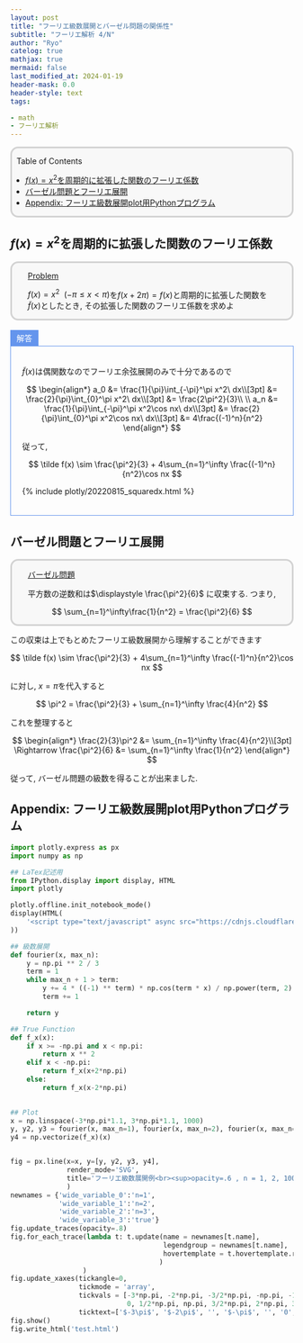 ```yaml
---
layout: post
title: "フーリエ級数展開とバーゼル問題の関係性"
subtitle: "フーリエ解析 4/N"
author: "Ryo"
catelog: true
mathjax: true
mermaid: false
last_modified_at: 2024-01-19
header-mask: 0.0
header-style: text
tags:

- math
- フーリエ解析
---
```


<div style='border-radius: 1em; border-style:solid; border-color:#D3D3D3; background-color:#F8F8F8'>

<p class="h4">&nbsp;&nbsp;Table of Contents</p>

<!-- START doctoc generated TOC please keep comment here to allow auto update -->
<!-- DON'T EDIT THIS SECTION, INSTEAD RE-RUN doctoc TO UPDATE -->

- [$f(x)=x^2$を周期的に拡張した関数のフーリエ係数](#fxx%5E2%E3%82%92%E5%91%A8%E6%9C%9F%E7%9A%84%E3%81%AB%E6%8B%A1%E5%BC%B5%E3%81%97%E3%81%9F%E9%96%A2%E6%95%B0%E3%81%AE%E3%83%95%E3%83%BC%E3%83%AA%E3%82%A8%E4%BF%82%E6%95%B0)
- [バーゼル問題とフーリエ展開](#%E3%83%90%E3%83%BC%E3%82%BC%E3%83%AB%E5%95%8F%E9%A1%8C%E3%81%A8%E3%83%95%E3%83%BC%E3%83%AA%E3%82%A8%E5%B1%95%E9%96%8B)
- [Appendix: フーリエ級数展開plot用Pythonプログラム](#appendix-%E3%83%95%E3%83%BC%E3%83%AA%E3%82%A8%E7%B4%9A%E6%95%B0%E5%B1%95%E9%96%8Bplot%E7%94%A8python%E3%83%97%E3%83%AD%E3%82%B0%E3%83%A9%E3%83%A0)

<!-- END doctoc generated TOC please keep comment here to allow auto update -->


</div>

## $f(x)=x^2$を周期的に拡張した関数のフーリエ係数

<div style='padding-left: 2em; padding-right: 2em; border-radius: 1em; border-style:solid; border-color:#D3D3D3; background-color:#F8F8F8'>
<p class="h4"><ins>Problem</ins></p>

$f(x) = x^2 \ \ (-\pi\leq x < \pi)$を$f(x + 2\pi) = f(x)$と周期的に拡張した関数を$\tilde f(x)$としたとき, その拡張した関数のフーリエ係数を求めよ

</div>

<br>

<div style="display: inline-block; background: #6495ED;; border: 1px solid #6495ED; padding: 3px 10px;color:#FFFFFF"><span >解答</span>
</div>

<div style="border: 1px solid #6495ED; font-size: 100%; padding: 20px;">

$\tilde f(x)$は偶関数なのでフーリエ余弦展開のみで十分であるので

$$
\begin{align*}
a_0 &= \frac{1}{\pi}\int_{-\pi}^\pi x^2\ dx\\[3pt]
    &= \frac{2}{\pi}\int_{0}^\pi x^2\ dx\\[3pt]
    &= \frac{2\pi^2}{3}\\
    \\
a_n &= \frac{1}{\pi}\int_{-\pi}^\pi x^2\cos nx\ dx\\[3pt]
    &= \frac{2}{\pi}\int_{0}^\pi x^2\cos nx\ dx\\[3pt]
    &= 4\frac{(-1)^n}{n^2}
\end{align*}
$$

従って, 

$$
\tilde f(x) \sim \frac{\pi^2}{3} + 4\sum_{n=1}^\infty \frac{(-1)^n}{n^2}\cos nx
$$

{% include plotly/20220815_squaredx.html %}

</div>

## バーゼル問題とフーリエ展開

<div style='padding-left: 2em; padding-right: 2em; border-radius: 1em; border-style:solid; border-color:#D3D3D3; background-color:#F8F8F8'>
<p class="h4"><ins>バーゼル問題</ins></p>

平方数の逆数和は$\displaystyle \frac{\pi^2}{6}$ に収束する. つまり,

$$
\sum_{n=1}^\infty\frac{1}{n^2} = \frac{\pi^2}{6}
$$

</div>

この収束は上でもとめたフーリエ級数展開から理解することができます

$$
\tilde f(x) \sim \frac{\pi^2}{3} + 4\sum_{n=1}^\infty \frac{(-1)^n}{n^2}\cos nx
$$

に対し, $x = \pi$を代入すると

$$
\pi^2 = \frac{\pi^2}{3} + \sum_{n=1}^\infty \frac{4}{n^2}
$$

これを整理すると

$$
\begin{align*}
\frac{2}{3}\pi^2 &= \sum_{n=1}^\infty \frac{4}{n^2}\\[3pt]
\Rightarrow \frac{\pi^2}{6} &= \sum_{n=1}^\infty \frac{1}{n^2}
\end{align*}
$$

従って, バーゼル問題の級数を得ることが出来ました.





## Appendix: フーリエ級数展開plot用Pythonプログラム


```python
import plotly.express as px
import numpy as np

## LaTex記述用
from IPython.display import display, HTML
import plotly

plotly.offline.init_notebook_mode()
display(HTML(
    '<script type="text/javascript" async src="https://cdnjs.cloudflare.com/ajax/libs/mathjax/2.7.1/MathJax.js?config=TeX-MML-AM_SVG"></script>'
))

## 級数展開
def fourier(x, max_n):
    y = np.pi ** 2 / 3
    term = 1
    while max_n + 1 > term:
        y += 4 * ((-1) ** term) * np.cos(term * x) / np.power(term, 2)
        term += 1

    return y

## True Function
def f_x(x):
    if x >= -np.pi and x < np.pi:
        return x ** 2
    elif x < -np.pi:
        return f_x(x+2*np.pi)
    else:
        return f_x(x-2*np.pi)
    

## Plot
x = np.linspace(-3*np.pi*1.1, 3*np.pi*1.1, 1000)
y, y2, y3 = fourier(x, max_n=1), fourier(x, max_n=2), fourier(x, max_n=100)
y4 = np.vectorize(f_x)(x)


fig = px.line(x=x, y=[y, y2, y3, y4], 
              render_mode='SVG', 
              title='フーリエ級数展開例<br><sup>opacity=.6 , n = 1, 2, 100</sup>',
              )
newnames = {'wide_variable_0':'n=1', 
            'wide_variable_1':'n=2',
            'wide_variable_2':'n=3',
            'wide_variable_3':'true'}
fig.update_traces(opacity=.8)
fig.for_each_trace(lambda t: t.update(name = newnames[t.name],
                                      legendgroup = newnames[t.name],
                                      hovertemplate = t.hovertemplate.replace(t.name, newnames[t.name])
                                     )
                  )
fig.update_xaxes(tickangle=0,
                 tickmode = 'array',
                 tickvals = [-3*np.pi, -2*np.pi, -3/2*np.pi, -np.pi, -1/2*np.pi, 
                             0, 1/2*np.pi, np.pi, 3/2*np.pi, 2*np.pi, 3*np.pi],
                 ticktext=['$-3\pi$', '$-2\pi$', '', '$-\pi$', '', '0', '', '$\pi$', '', '$2\pi$', '$3\pi$'])
fig.show()
fig.write_html('test.html')
```
